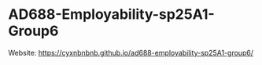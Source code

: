 # AD688-Employability-sp25A1-Group6
Website: https://cyxnbnbnb.github.io/ad688-employability-sp25A1-group6/

